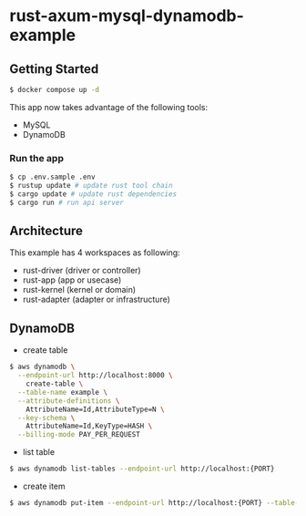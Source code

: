 # rust-axum-mysql-dynamodb-example

## Getting Started
```sh
$ docker compose up -d
```

This app now takes advantage of the following tools:
- MySQL
- DynamoDB

### Run the app

```sh
$ cp .env.sample .env
$ rustup update # update rust tool chain
$ cargo update # update rust dependencies
$ cargo run # run api server
```

## Architecture

This example has 4 workspaces as following:

- rust-driver (driver or controller)
- rust-app (app or usecase)
- rust-kernel (kernel or domain)
- rust-adapter (adapter or infrastructure)

## DynamoDB
- create table
```sh
$ aws dynamodb \
  --endpoint-url http://localhost:8000 \
    create-table \
  --table-name example \
  --attribute-definitions \
    AttributeName=Id,AttributeType=N \
  --key-schema \
    AttributeName=Id,KeyType=HASH \
  --billing-mode PAY_PER_REQUEST

```
- list table
```sh
$ aws dynamodb list-tables --endpoint-url http://localhost:{PORT}
```
- create item
```sh
$ aws dynamodb put-item --endpoint-url http://localhost:{PORT} --table-name example --item '{"Id": {"N": "1"}, "Name": {"S": "user1"}, "Password": {"S": "pw1"}}'
```